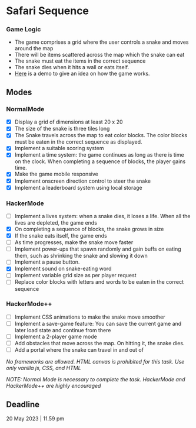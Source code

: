 # Safari Sequence
### Game Logic
-   The game comprises a grid where the user controls a snake and moves around the map
-   There will be items scattered across the map which the snake can eat
-   The snake must eat the items in the correct sequence
-   The snake dies when it hits a wall or eats itself.
-   [Here](https://www.youtube.com/watch?v=4vYGWsmCNlI)  is a demo to give an idea on how the game works.

## Modes

### NormalMode

-  [x] Display a grid of dimensions at least 20 x 20
-  [x] The size of the snake is three tiles long
-  [x] The Snake travels across the map to eat color blocks. The color blocks must be eaten in the correct sequence as displayed.
-  [x] Implement a suitable scoring system
-  [x] Implement a time system: the game continues as long as there is time on the clock. When completing a sequence of blocks, the player gains time.
-  [x] Make the game mobile responsive
-  [x] Implement onscreen direction control to steer the snake
-  [x] Implement a leaderboard system using local storage

### HackerMode

-  [ ] Implement a lives system: when a snake dies, it loses a life. When all the lives are depleted, the game ends
-  [x] On completing a sequence of blocks, the snake grows in size
-  [x] If the snake eats itself, the game ends
-  [ ] As time progresses, make the snake move faster
-  [ ] Implement power-ups that spawn randomly and gain buffs on eating them, such as shrinking the snake and slowing it down
-  [ ] Implement a pause button.
-  [x] Implement sound on snake-eating word
-  [ ] Implement variable grid size as per player request
-  [ ] Replace color blocks with letters and words to be eaten in the correct sequence

### HackerMode++

-  [ ] Implement CSS animations to make the snake move smoother
-  [ ] Implement a save-game feature: You can save the current game and later load state and continue from there
-  [ ] Implement a 2-player game mode
-  [ ] Add obstacles that move across the map. On hitting it, the snake dies.
-  [ ] Add a portal where the snake can travel in and out of

_No frameworks are allowed. HTML canvas is prohibited for this task. Use only vanilla js, CSS, and HTML_

_NOTE: Normal Mode is necessary to complete the task. HackerMode and HackerMode++ are highly encouraged_

## Deadline

20 May 2023 | 11.59 pm
